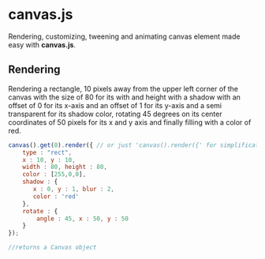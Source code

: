 # canvas.js
Rendering, customizing, tweening and animating canvas element made easy with **canvas.js**. 

## Rendering
Rendering a rectangle, 10 pixels away from the upper left corner of the canvas with the size of 80 for its with and height with a shadow with an offset of 0 for its x-axis and an offset of 1 for its y-axis and a semi transparent for its shadow color, rotating 45 degrees on its center coordinates of 50 pixels for its x and y axis and finally filling with a color of red. 
```javascript
canvas().get(0).render({ // or just 'canvas().render({' for simplification
    type : "rect", 
    x : 10, y : 10,
    width : 80, height : 80,
    color : [255,0,0],
    shadow : {
       x : 0, y : 1, blur : 2,
       color : 'red' 
    }, 
    rotate : {
        angle : 45, x : 50, y : 50
    } 
});

//returns a Canvas object
```
